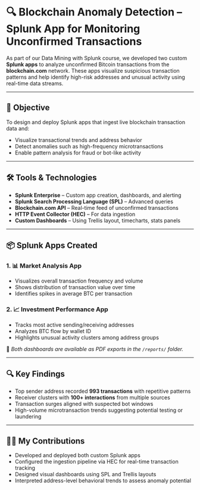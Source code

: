 # 🔍 Blockchain Anomaly Detection – Splunk App for Monitoring Unconfirmed Transactions

As part of our Data Mining with Splunk course, we developed two custom **Splunk apps** to analyze unconfirmed Bitcoin transactions from the **blockchain.com** network. These apps visualize suspicious transaction patterns and help identify high-risk addresses and unusual activity using real-time data streams.

---

## 🎯 Objective

To design and deploy Splunk apps that ingest live blockchain transaction data and:
- Visualize transactional trends and address behavior
- Detect anomalies such as high-frequency microtransactions
- Enable pattern analysis for fraud or bot-like activity

---

## 🛠️ Tools & Technologies

- **Splunk Enterprise** – Custom app creation, dashboards, and alerting
- **Splunk Search Processing Language (SPL)** – Advanced queries
- **Blockchain.com API** – Real-time feed of unconfirmed transactions
- **HTTP Event Collector (HEC)** – For data ingestion
- **Custom Dashboards** – Using Trellis layout, timecharts, stats panels

---

## 📦 Splunk Apps Created

### 1. **📊 Market Analysis App**
- Visualizes overall transaction frequency and volume
- Shows distribution of transaction value over time
- Identifies spikes in average BTC per transaction

### 2. **📈 Investment Performance App**
- Tracks most active sending/receiving addresses
- Analyzes BTC flow by wallet ID
- Highlights unusual activity clusters among address groups

📂 *Both dashboards are available as PDF exports in the `/reports/` folder.*

---

## 🔍 Key Findings

- Top sender address recorded **993 transactions** with repetitive patterns
- Receiver clusters with **100+ interactions** from multiple sources
- Transaction surges aligned with suspected bot windows
- High-volume microtransaction trends suggesting potential testing or laundering

---

## 👨‍💻 My Contributions

- Developed and deployed both custom Splunk apps
- Configured the ingestion pipeline via HEC for real-time transaction tracking
- Designed visual dashboards using SPL and Trellis layouts
- Interpreted address-level behavioral trends to assess anomaly potential



